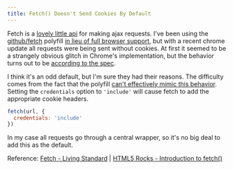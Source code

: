 ```yaml
---
title: Fetch() Doesn't Send Cookies By Default
---
```


Fetch is a [lovely little api](http://updates.html5rocks.com/2015/03/introduction-to-fetch) for making ajax requests. I've been using the  [github/fetch](https://github.com/github/fetch) polyfill [in lieu of full browser support](http://caniuse.com/#search=fetch), but with a recent chrome update all requests were being sent without cookies. At first it seemed to be a strangely obvious glitch in Chrome's implementation, but the behavior turns out to be [according to the spec](https://fetch.spec.whatwg.org/#concept-request-credentials-mode).

I think it's an odd default, but I'm sure they had their reasons. The difficulty comes from the fact that the polyfill [can't effectively mimic this behavior](https://github.com/github/fetch/pull/56). Setting the `credentials` option to `'include'` will cause fetch to add the appropriate cookie headers.

```js
fetch(url, {  
  credentials: 'include'  
})
```

In my case all requests go through a central wrapper, so it's no big deal to add this as the default.

Reference: [Fetch - Living Standard](https://fetch.spec.whatwg.org/) | [HTML5 Rocks - Introduction to fetch()](http://updates.html5rocks.com/2015/03/introduction-to-fetch#sending-credentials-with-a-fetch-request)
